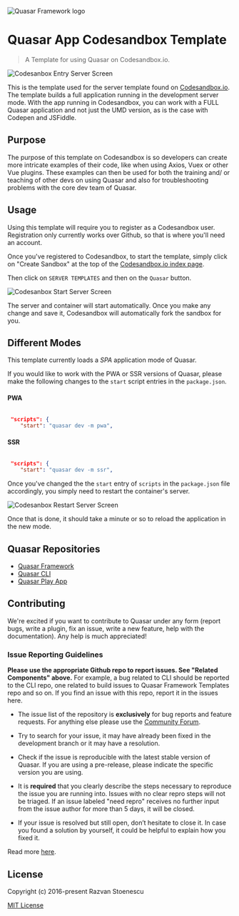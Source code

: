 ![Quasar Framework logo](https://cdn.rawgit.com/quasarframework/quasar-art/863c14bd/dist/svg/quasar-logo-full-inline.svg)

# Quasar App Codesandbox Template
> A Template for using Quasar on Codesandbox.io.

![Codesanbox Entry Server Screen](https://cdn.quasar-framework.org/codesandbox/codesandbox-entry.jpg)

This is the template used for the server template found on [Codesandbox.io](https://codesandbox.io). The template builds a full application running in the development server mode. With the app running in Codesandbox, you can work with a FULL Quasar application and not just the UMD version, as is the case with Codepen and JSFiddle.  

## Purpose

The purpose of this template on Codesandbox is so developers can create more intricate examples of their code, like when using Axios, Vuex or other Vue plugins. These examples can then be used for both the training and/ or teaching of other devs on using Quasar and also for troubleshooting problems with the core dev team of Quasar. 

## Usage 

Using this template will require you to register as a Codesandbox user. Registration only currently works over Github, so that is where you'll need an account.

Once you've registered to Codesandbox, to start the template, simply click on "Create Sandbox" at the top of the [Codesandbox.io index page](https://codesandbox.io). 

Then click on `SERVER TEMPLATES` and then on the `Quasar` button. 

![Codesanbox Start Server Screen](https://cdn.quasar-framework.org/codesandbox/codesandbox-start.jpg)

The server and container will start automatically. Once you make any change and save it, Codesandbox will automatically fork the sandbox for you. 

## Different Modes

This template currently loads a *SPA* application mode of Quasar.

If you would like to work with the PWA or SSR versions of Quasar, please make the following changes to the `start` script entries in the `package.json`.

#### PWA

```json

 "scripts": {
    "start": "quasar dev -m pwa",

```

#### SSR

```json

 "scripts": {
    "start": "quasar dev -m ssr",

```

Once you've changed the the `start` entry of `scripts` in the `package.json` file accordingly, you simply need to restart the container's server. 

![Codesanbox Restart Server Screen](https://cdn.quasar-framework.org/codesandbox/codesandbox-restart-server.jpg)

Once that is done, it should take a minute or so to reload the application in the new mode. 

## Quasar Repositories

* [Quasar Framework](https://github.com/quasarframework/quasar)
* [Quasar CLI](https://github.com/quasarframework/quasar-cli)
* [Quasar Play App](https://github.com/quasarframework/quasar-play)

## Contributing

We're excited if you want to contribute to Quasar under any form (report bugs, write a plugin, fix an issue, write a new feature, help with the documentation). Any help is much appreciated!

### Issue Reporting Guidelines

**Please use the appropriate Github repo to report issues. See "Related Components" above.** For example, a bug related to CLI should be reported to the CLI repo, one related to build issues to Quasar Framework Templates repo and so on. If you find an issue with this repo, report it in the issues here.

- The issue list of the repository is **exclusively** for bug reports and feature requests. For anything else please use the [Community Forum](http://forum.quasar-framework.org).

- Try to search for your issue, it may have already been fixed in the development branch or it may have a resolution.

- Check if the issue is reproducible with the latest stable version of Quasar. If you are using a pre-release, please indicate the specific version you are using.

- It is **required** that you clearly describe the steps necessary to reproduce the issue you are running into. Issues with no clear repro steps will not be triaged. If an issue labeled "need repro" receives no further input from the issue author for more than 5 days, it will be closed.

- If your issue is resolved but still open, don’t hesitate to close it. In case you found a solution by yourself, it could be helpful to explain how you fixed it.

Read more [here](http://quasar-framework.org/guide/contributing.html).

## License

Copyright (c) 2016-present Razvan Stoenescu

[MIT License](http://en.wikipedia.org/wiki/MIT_License)

